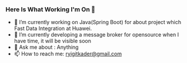 ### Here Is What Working I'm On 👋

- 🔭 I’m currently working on Java(Spring Boot) for about project which Fast Data Integration at Huawei.
- 🌱 I’m currently developing a message broker for opensource when I have time, it will be visible soon
- 💬 Ask me about : Anything
- 📫 How to reach me: ryigitkader@gmail.com


